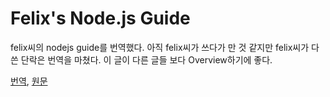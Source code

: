 # Felix's Node.js Guide

felix씨의 nodejs guide를 번역했다. 아직 felix씨가 쓰다가 만 것 같지만 felix씨가 다 쓴 단락은 번역을 마쳤다. 이 글이 다른 글들 보다 Overview하기에 좋다.

[번역](http://nodeguide.atelier.weaveus.com/), [원문](http://nodeguide.com/)
